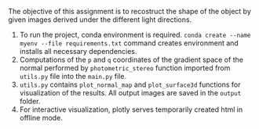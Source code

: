 The objective of this assignment is to recostruct the shape of the object by given images derived under 
the different light directions.
1. To run the project, conda environment is required. 
`conda create --name myenv --file requirements.txt`
command creates environment and installs all necessary dependencies.
2. Computations of the `p` and `q` coordinates of the gradient space of the normal
performed by `photometric_stereo` function imported from `utils.py` file into the `main.py` file. 
3. `utils.py` contains `plot_normal_map` and `plot_surface3d` functions for visualization of the results. All output images are saved in the `output` folder.
4. For interactive visualization, plotly serves temporarily created html in offline mode. 